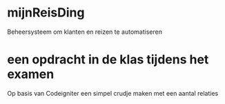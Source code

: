 # mijnReisDing
Beheersysteem om klanten en reizen te automatiseren

# een opdracht in de klas tijdens het examen
Op basis van Codeigniter een simpel crudje maken met een aantal relaties
